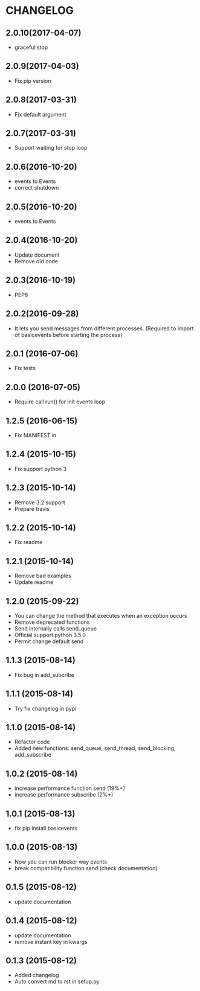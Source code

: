 # CHANGELOG
## 2.0.10(2017-04-07)
- graceful stop

## 2.0.9(2017-04-03)
- Fix pip version

## 2.0.8(2017-03-31)
- Fix default argument

## 2.0.7(2017-03-31)
- Support waiting for stop loop

## 2.0.6(2016-10-20)
- events to Events
- correct shutdown

## 2.0.5(2016-10-20)
- events to Events

## 2.0.4(2016-10-20)
- Update document
- Remove old code

## 2.0.3(2016-10-19)
- PEP8

## 2.0.2(2016-09-28)
- It lets you send messages from different processes. (Required to import of basicevents before starting the process)

## 2.0.1 (2016-07-06)
- Fix tests

## 2.0.0 (2016-07-05)
- Require call run() for init events loop

## 1.2.5 (2016-06-15)
- Fix MANIFEST.in

## 1.2.4 (2015-10-15)
- Fix support python 3

## 1.2.3 (2015-10-14)
- Remove 3.2 support
- Prepare travis

## 1.2.2 (2015-10-14)
- Fix readme

## 1.2.1 (2015-10-14)
- Remove bad examples
- Update readme

## 1.2.0 (2015-09-22)
- You can change the method that executes when an exception occurs
- Remove deprecated functions
- Send internally calls send_queue
- Official support python 3.5.0
- Permit change default send

## 1.1.3 (2015-08-14)
- Fix bug in add_subcribe

## 1.1.1 (2015-08-14)
- Try fix changelog in pypi

## 1.1.0 (2015-08-14)
- Refactor code
- Added new functions: send_queue, send_thread, send_blocking, add_subscribe

## 1.0.2 (2015-08-14)
- increase performance function send (19%+)
- increase performance subscribe (2%+)

## 1.0.1 (2015-08-13)
- fix pip install basicevents

## 1.0.0 (2015-08-13)
- Now you can run blocker way events
- break compatibility function send (check documentation)

## 0.1.5 (2015-08-12)
- update documentation

## 0.1.4 (2015-08-12)
- update documentation
- remove instant key in kwargs

## 0.1.3 (2015-08-12)
- Added changelog
- Auto convert md to rst in setup.py
